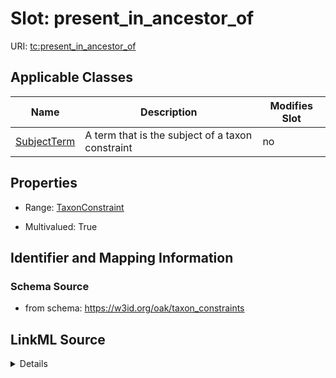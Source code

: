# Slot: present_in_ancestor_of

URI: [tc:present_in_ancestor_of](https://w3id.org/linkml/taxon_constraints/present_in_ancestor_of)



<!-- no inheritance hierarchy -->




## Applicable Classes

| Name | Description | Modifies Slot |
| --- | --- | --- |
[SubjectTerm](SubjectTerm.md) | A term that is the subject of a taxon constraint |  no  |







## Properties

* Range: [TaxonConstraint](TaxonConstraint.md)

* Multivalued: True





## Identifier and Mapping Information







### Schema Source


* from schema: https://w3id.org/oak/taxon_constraints




## LinkML Source

<details>
```yaml
name: present_in_ancestor_of
from_schema: https://w3id.org/oak/taxon_constraints
rank: 1000
multivalued: true
alias: present_in_ancestor_of
owner: SubjectTerm
domain_of:
- SubjectTerm
range: TaxonConstraint

```
</details>